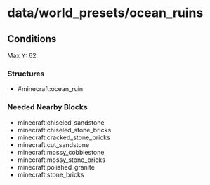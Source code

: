 # data/world_presets/ocean_ruins  
  
## Conditions  
Max Y: 62  
  
### Structures  
  * #minecraft:ocean_ruin
  
  
### Needed Nearby Blocks  
  * minecraft:chiseled_sandstone
  * minecraft:chiseled_stone_bricks
  * minecraft:cracked_stone_bricks
  * minecraft:cut_sandstone
  * minecraft:mossy_cobblestone
  * minecraft:mossy_stone_bricks
  * minecraft:polished_granite
  * minecraft:stone_bricks
  

